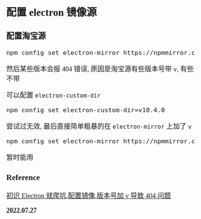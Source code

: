 <font size=4 face='楷体'>

## 配置 electron 镜像源

### 配置淘宝源

```bash
npm config set electron-mirror https://npmmirror.com/mirrors/electron/
```

然后某些版本会报 404 错误, 原因是淘宝源有些版本号带 `v`, 有些不带

可以配置 `electron-custom-dir`

```bash
npm config set electron-custom-dir=v10.4.0
```

尝试过无效, 最后直接简单粗暴的在 `electron-mirror` 上加了 `v`

```bash
npm config set electron-mirror https://npmmirror.com/mirrors/electron/v
```

暂时能用

### Reference

[初识 Electron 就爬坑,配置镜像,版本号加 v 导致 404 问题](https://blog.csdn.net/qq_35377595/article/details/104991459)

**2022.07.27**
